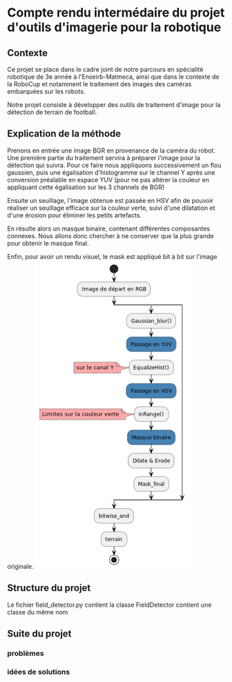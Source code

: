 # Compte rendu intermédaire du projet d'outils d'imagerie pour la robotique

## Contexte
Ce projet se place dans le cadre joint de notre parcours en spécialité robotique de 3e année à l'Enseirb-Matmeca, ainsi
que dans le contexte de la RoboCup et notamment le traitement des images des caméras embarquées sur les robots.

Notre projet consiste à développer des outils de traitement d'image pour la détection de terrain de football.

## Explication de la méthode

Prenons en entrée une image BGR en provenance de la caméra du robot.
Une première partie du traitement servira à préparer l'image pour la détection qui suivra. 
Pour ce faire nous appliquons successivement un flou gaussien, puis une égalisation d'histogramme sur le channel Y après 
une conversion préalable en espace YUV (pour ne pas altérer la couleur en appliquant cette égalisation sur les 3 channels de BGR)

Ensuite un seuillage, l'image obtenue est passée en HSV afin de pouvoir réaliser un seuillage efficace sur la couleur 
verte, suivi d'une dilatation et d'une érosion pour éliminer les petits artefacts.

En résulte alors un masque binaire, contenant différentes composantes connexes. Nous allons donc chercher à ne conserver 
que la plus grande pour obtenir le masque final.

Enfin, pour avoir un rendu visuel, le mask est appliqué bit à bit sur l'image originale.
![Alt text](./activite.png?raw=true "Title")

## Structure du projet
Le fichier field_detector.py contient la classe FieldDetector contient une classe du même nom

## Suite du projet

### problèmes

### idées de solutions